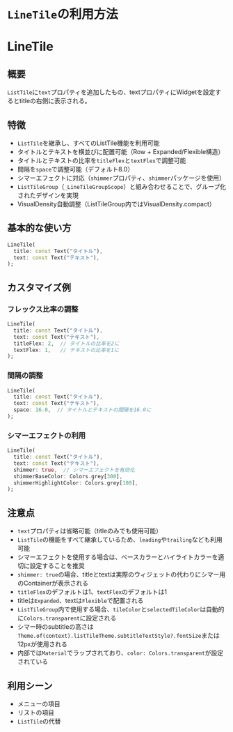 # `LineTile`の利用方法

# LineTile

## 概要

`ListTile`に`text`プロパティを追加したもの、textプロパティにWidgetを設定するとtitleの右側に表示される。

## 特徴

- `ListTile`を継承し、すべてのListTile機能を利用可能
- タイトルとテキストを横並びに配置可能（Row + Expanded/Flexible構造）
- タイトルとテキストの比率を`titleFlex`と`textFlex`で調整可能
- 間隔を`space`で調整可能（デフォルト8.0）
- シマーエフェクトに対応（`shimmer`プロパティ、`shimmer`パッケージを使用）
- `ListTileGroup`（`_LineTileGroupScope`）と組み合わせることで、グループ化されたデザインを実現
- VisualDensity自動調整（ListTileGroup内ではVisualDensity.compact）

## 基本的な使い方

```dart
LineTile(
  title: const Text("タイトル"),
  text: const Text("テキスト"),
);
```

## カスタマイズ例

### フレックス比率の調整

```dart
LineTile(
  title: const Text("タイトル"),
  text: const Text("テキスト"),
  titleFlex: 2,  // タイトルの比率を2に
  textFlex: 1,   // テキストの比率を1に
);
```

### 間隔の調整

```dart
LineTile(
  title: const Text("タイトル"),
  text: const Text("テキスト"),
  space: 16.0,  // タイトルとテキストの間隔を16.0に
);
```

### シマーエフェクトの利用

```dart
LineTile(
  title: const Text("タイトル"),
  text: const Text("テキスト"),
  shimmer: true,  // シマーエフェクトを有効化
  shimmerBaseColor: Colors.grey[300],
  shimmerHighlightColor: Colors.grey[100],
);
```

## 注意点

- `text`プロパティは省略可能（titleのみでも使用可能）
- `ListTile`の機能をすべて継承しているため、`leading`や`trailing`なども利用可能
- シマーエフェクトを使用する場合は、ベースカラーとハイライトカラーを適切に設定することを推奨
- `shimmer: true`の場合、titleとtextは実際のウィジェットの代わりにシマー用のContainerが表示される
- `titleFlex`のデフォルトは1、`textFlex`のデフォルトは1
- titleは`Expanded`、textは`Flexible`で配置される
- `ListTileGroup`内で使用する場合、`tileColor`と`selectedTileColor`は自動的に`Colors.transparent`に設定される
- シマー時のsubtitleの高さは`Theme.of(context).listTileTheme.subtitleTextStyle?.fontSize`または12pxが使用される
- 内部では`Material`でラップされており、`color: Colors.transparent`が設定されている

## 利用シーン

- メニューの項目
- リストの項目
- `ListTile`の代替
